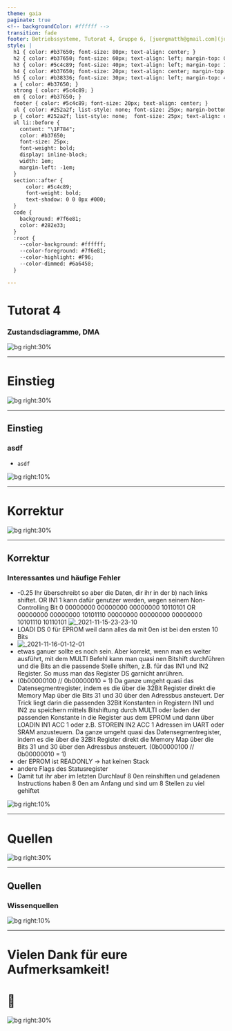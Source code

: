 ```yaml
---
theme: gaia
paginate: true
<!-- backgroundColor: #ffffff -->
transition: fade
footer: Betriebssysteme, Tutorat 4, Gruppe 6, [juergmatth@gmail.com](juertmatth@gmail.com), Universität Freiburg Technische Fakultät
style: |
  h1 { color: #b37650; font-size: 80px; text-align: center; }
  h2 { color: #b37650; font-size: 60px; text-align: left; margin-top: 0px; margin-bottom: 0px; line-height: 0px; line-height: 60px;}
  h3 { color: #5c4c89; font-size: 40px; text-align: left; margin-top: 10px; margin-bottom: 20px; line-height: 40px;}
  h4 { color: #b37650; font-size: 20px; text-align: center; margin-top: 0px; margin-bottom: 20px; line-height: 0px; font-weight: normal; }
  h5 { color: #b38336; font-size: 30px; text-align: left; margin-top: 40px; margin-bottom: 20px; line-height: 0px; font-weight: normal; }
  a { color: #b37650; }
  strong { color: #5c4c89; }
  em { color: #b37650; }
  footer { color: #5c4c89; font-size: 20px; text-align: center; }
  ul { color: #252a2f; list-style: none; font-size: 25px; margin-bottom: 0px; }
  p { color: #252a2f; list-style: none;  font-size: 25px; text-align: center; margin-top: 0px; }
  ul li::before {
    content: "\1F784";
    color: #b37650;
    font-size: 25px;
    font-weight: bold;
    display: inline-block;
    width: 1em;
    margin-left: -1em;
  }
  section::after {
      color: #5c4c89;
      font-weight: bold;
      text-shadow: 0 0 0px #000;
  }
  code {
    background: #7f6e81;
    color: #282e33;
  }
  :root {
    --color-background: #ffffff;
    --color-foreground: #7f6e81;
    --color-highlight: #F96;
    --color-dimmed: #6a6458;
  }

---
```


# Tutorat 4 <!--fit-->
### Zustandsdiagramme, DMA <!--fit-->

<!--_class: lead-->
<!--big-->
![bg right:30%](_resources/background_2.png)

---

# Einstieg

<!--_class: lead-->
<!--big-->
![bg right:30%](_resources/background_2.png)
<!-- _backgroundColor: #7b738f; -->

---

## Einstieg
### asdf
- `asdf`

<!--small-->
![bg right:10%](_resources/background_2.png)

---

# Korrektur

<!--_class: lead-->
<!--big-->
![bg right:30%](_resources/background_2.png)
<!-- _backgroundColor: #7b738f; -->

---

## Korrektur
### Interessantes und häufige Fehler
- -0.25 Ihr überschreibt so aber die Daten, dir ihr in der b) nach links shiftet. OR IN1 1 kann dafür genutzer werden, wegen seinem Non-Controlling Bit 0
   00000000 00000000 00000000 10110101
OR 00000000 00000000 10101110 00000000
   00000000 00000000 10101110 10110101
![_2021-11-15-23-23-10](_resources/_2021-11-15-23-23-10.png)
- LOADI DS 0 für EPROM weil dann alles da mit 0en ist bei den ersten 10 Bits
- ![[_2021-11-16-01-12-01](_2021-11-16-01-12-01)](_resources/_2021-11-16-01-12-01.png)
- etwas ganuer sollte es noch sein.
Aber korrekt, wenn man es weiter ausführt, mit dem MULTI Befehl
kann man quasi nen Bitshift durchführen
und die Bits an die passende Stelle shiften, z.B. für das IN1 und IN2 Register. So muss man das Register DS garnicht anrühren.
- (0b00000100 // 0b00000010 = 1)
Da ganze umgeht quasi das Datensegmentregister, indem es die über die 32Bit Register direkt die Memory Map über die Bits 31 und 30 über den Adressbus ansteuert.
Der Trick liegt darin die passenden 32Bit Konstanten in Registern IN1 und IN2 zu speichern mittels Bitshiftung durch MULTI oder laden der passenden Konstante in die Register aus dem EPROM und dann über LOADIN IN1 ACC 1 oder z.B. STOREIN IN2 ACC 1 Adressen im UART oder SRAM anzusteuern.
Da ganze umgeht quasi das Datensegmentregister, indem es die über die 32Bit Register direkt die Memory Map über die Bits 31 und 30 über den Adressbus ansteuert. (0b00000100 // 0b00000010 = 1)
- der EPROM ist READONLY -> hat keinen Stack
- andere Flags des Statusregister
- Damit tut ihr aber im letzten Durchlauf 8 0en reinshiften und geladenen Instructions haben 8 0en am Anfang und sind um 8 Stellen zu viel gehiftet

<!--small-->
![bg right:10%](_resources/background_2.png)

---

# Quellen

<!--_class: lead-->
<!--big-->
![bg right:30%](_resources/background_2.png)
<!-- _backgroundColor: #7b738f; -->

---

## Quellen
### Wissenquellen

<!--small-->
![bg right:10%](_resources/background_2.png)

---

# Vielen Dank für eure Aufmerksamkeit!
# :penguin:

<!--_class: lead-->
<!--big-->
![bg right:30%](_resources/background_2.png)
<!-- _backgroundColor: #7b738f; -->
